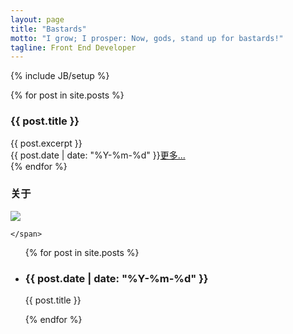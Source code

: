 ```yaml
---
layout: page
title: "Bastards"
motto: "I grow; I prosper: Now, gods, stand up for bastards!"
tagline: Front End Developer
---
```

{% include JB/setup %}

<div class="col-sm-8 blog-main ">
  {% for post in site.posts %}
    <div class="post-card animated slideInLeft">
    <h3>{{ post.title }}</h3>
    <div class="post-brief">
    {{ post.excerpt }}
    <div class="post-more text-right"><span class="post-date text-muted">{{ post.date | date: "%Y-%m-%d" }}</span><a href="{{ BASE_PATH }}{{ post.url }}" >更多...</a></div>
    </div>
    </div>
  {% endfor %}
</div>
<div class="col-sm-4">
<div class="info-box  drop-shadow  animated slideInRight">
    <h3 class="info-box-title">关于</h3>
    <div class="info-box-icon">
     <img src="https://avatars2.githubusercontent.com/u/5801806?v=3&s=160" />
    </div>
    <span class="stats">

    </span>
</div>
<div class="time-line">
  <ul>
    {% for post in site.posts %}
    <li>
    <span class="time-line-dot"></span>
    <div class="popover right">
          <div class="arrow"></div>
          <h3 class="popover-title">{{ post.date | date: "%Y-%m-%d" }}</h3>
          <div class="popover-content">
            <p>{{ post.title }}</p>
          </div>
     </div>
    </li>
    {% endfor %}
  </ul>
</div>
</div>


